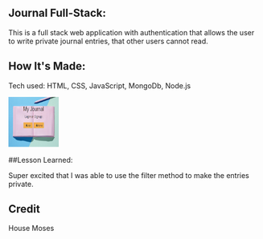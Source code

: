 ## Journal Full-Stack:

This is a full stack web application with authentication that allows the user to write private journal entries, that other users cannot read.

## How It's Made:
Tech used: HTML, CSS, JavaScript, MongoDb, Node.js

<img src="public/img/Jhome.PNG" alt="journal image" style="height: 100px; width:100px;"/>

##Lesson Learned:

Super excited that I was able to use the filter method to make the entries private.

## Credit
House Moses
